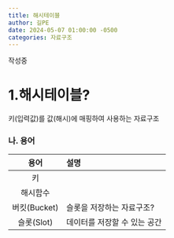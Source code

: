 ```yaml
---
title: 해시테이블
author: 길PE
date: 2024-05-07 01:00:00 -0500
categories: 자료구조
---
```


작성중

# 1.해시테이블?
키(입력값)를 값(해시)에 매핑하여 사용하는 자료구조

### 나. 용어
|용어|설명|
|:-:|:--|
|키||
|해시함수||
|버킷(Bucket)|슬롯을 저장하는 자료구조?|
|슬롯(Slot)|데이터를 저장할 수 있는 공간|

